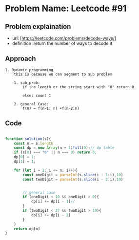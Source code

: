 # Problem Name: Leetcode #91
## Problem explaination
- url: [https://leetcode.com/problems/decode-ways/]
- definition :return the number of ways to decode it

## Approach
    1. Dynamic programming
        this is because we can segment to sub problem

        1. sub_prob:
            if the length or the string start with "0" return 0
            
            else: count 1 

        2. general Case:
            f(n) = f(n-1: n) +f(n-2:n)
## Code
``` js

function solution(s){
    const n = s.length
    const dp = new Array(n + 1)fill(0);// dp table 
    if (s[0] === "0" || n === 0) return 0;
    dp[0] = 1;
    dp[1] = 1;

    for (let i = 2; i <= n; i++){
        const oneDigit = parseInt(s.slice(i - 1:i),10)
        const twoDigit = parseInt(s.slice(i - 2:i),10)


        // general case
        if (oneDigit < 10 && oneDigit > 0){
            dp[i] += dp[i - 1]//
        }
        if (twoDigit < 37 && twoDigit > 10){
            dp[i] += dp[i - 2]
        }
    }
    return dp[n]
}

